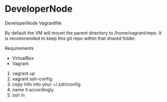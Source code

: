 # DeveloperNode
DeveloperNode Vagrantfile

By default the VM will mount the parent directory to /home/vagrant/repo. It is recommended to keep this git repo within that shared folder.

Requirements
* VirtualBox
* Vagrant

1. vagrant up
2. vagrant ssh-config
3. copy info into your ~/.ssh/config
4. name it accordingly
5. ssh in
